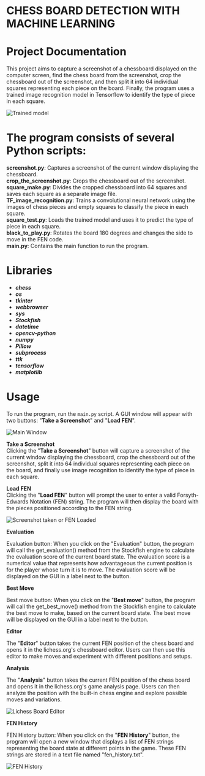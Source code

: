 # **CHESS BOARD DETECTION WITH MACHINE LEARNING**



 #   **Project Documentation**

This project aims to capture a screenshot of a chessboard displayed on the computer screen, find the chess board from the screenshot, crop the chessboard out of the screenshot, and then split it into 64 individual squares representing each piece on the board. Finally, the program uses a trained image recognition model in Tensorflow to identify the type of piece in each square.

![Trained model](https://i.imgur.com/1glnIh6.png)

# The program consists of several Python scripts:

**screenshot.py**: Captures a screenshot of the current window displaying the chessboard.   
**crop_the_screenshot.py**: Crops the chessboard out of the screenshot.   
**square_make.py**: Divides the cropped chessboard into 64 squares and saves each square as a separate image file.  
**TF_image_recognition.py**: Trains a convolutional neural network using the images of chess pieces and empty squares to classify the piece in each square.    
**square_test.py**: Loads the trained model and uses it to predict the type of piece in each square.  
**black_to_play.py**: Rotates the board 180 degrees and changes the side to move in the FEN code.  
**main.py**: Contains the main function to run the program.




# Libraries

- ***chess***    
 - ***os***    
- ***tkinter***   
- ***webbrowser***   
- ***sys***   
- ***Stockfish***  
- ***datetime***  
- ***opencv-python***  
- ***numpy***  
- ***Pillow***  
- ***subprocess***  
- ***ttk***  
- ***tensorflow*** 
- ***matplotlib***      

# Usage

To run the program, run the ```main.py``` script. A GUI window will appear with two buttons: "**Take a Screenshot**" and "**Load FEN**".

![Main Window](https://i.imgur.com/Hg6Drog.png)


**Take a Screenshot**   
Clicking the "**Take a Screenshot**" button will capture a screenshot of the current window displaying the chessboard, crop the chessboard out of the screenshot, split it into 64 individual squares representing each piece on the board, and finally use image recognition to identify the type of piece in each square.

**Load FEN**  
Clicking the "**Load FEN**" button will prompt the user to enter a valid Forsyth-Edwards Notation (FEN) string. The program will then display the board with the pieces positioned according to the FEN string.

![Screenshot taken or FEN Loaded](https://i.imgur.com/L8xTX0k.png)

**Evaluation**

Evaluation button: When you click on the "Evaluation" button, the program will call the get_evaluation() method from the Stockfish engine to calculate the evaluation score of the current board state. The evaluation score is a numerical value that represents how advantageous the current position is for the player whose turn it is to move. The evaluation score will be displayed on the GUI in a label next to the button.

**Best Move**

Best move button: When you click on the "**Best move**" button, the program will call the get_best_move() method from the Stockfish engine to calculate the best move to make, based on the current board state. The best move will be displayed on the GUI in a label next to the button.

**Editor** 

The "**Editor**" button takes the current FEN position of the chess board and opens it in the lichess.org's chessboard editor. Users can then use this editor to make moves and experiment with different positions and setups.

**Analysis**

The "**Analysis**" button takes the current FEN position of the chess board and opens it in the lichess.org's game analysis page. Users can then analyze the position with the built-in chess engine and explore possible moves and variations.

![Lichess Board Editor](https://i.imgur.com/NpUjHBS.png)

**FEN History** 

FEN History button: When you click on the "**FEN History**" button, the program will open a new window that displays a list of FEN strings representing the board state at different points in the game. These FEN strings are stored in a text file named "fen_history.txt".

![FEN History](https://i.imgur.com/Z3ebWHE.png)